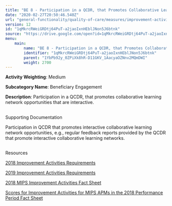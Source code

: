 ```yaml
---
title: "BE 8 - Participation in a QCDR, that Promotes Collaborative Learning Network Opportunities that are Interactive"
date: "2020-02-27T20:50:46.540Z"
url: "general-functionality/quality-of-care/measures/improvement-activities-measures/2018-improvement-activities/be-8-participation-in-a-qcdr-that-promotes-collaborative-learning-network-opportunities-that-are-interactive.html"
version: 12
id: "1qMkrcRWeiGRDtj64PuT-a2jaoIxnHEblJNon5J6btnk"
source: "https://drive.google.com/open?id=1qMkrcRWeiGRDtj64PuT-a2jaoIxnHEblJNon5J6btnk"
menu:
    main:
        name: "BE 8 - Participation in a QCDR, that Promotes Collaborative Learning Network Opportunities that are Interactive"
        identifier: "1qMkrcRWeiGRDtj64PuT-a2jaoIxnHEblJNon5J6btnk"
        parent: "1YbPb92y_0ZPiXk8hR-D11GKV_1AacyaOZNnv2MQmDWI"
        weight: 2700
---
```









**Activity Weighting**: Medium

**Subcategory Name**: Beneficiary Engagement

**Description**: Participation in a QCDR, that promotes collaborative learning network opportunities that are interactive.







## 

Supporting Documentation

Participation in QCDR that promotes interactive collaborative learning network opportunities, e.g., regular feedback reports provided by the QCDR that promote interactive collaborative learning networks.







## 

Resources

[2018 Improvement Activities Requirements](https://qpp.cms.gov/mips/improvement-activities?py=2018)

[2019 Improvement Activities Requirements](https://qpp.cms.gov/mips/improvement-activities?py=2019)

[2018 MIPS Improvement Activities Fact Sheet](https://qpp.cms.gov/resource/2018%20MIPS%20Improvement%20Activities%20Fact%20Sheet)

[Scores for Improvement Activities for MIPS APMs in the 2018 Performance Period Fact Sheet](https://qpp.cms.gov/resource/2018%20MIPS%20APMs%20improvement%20Activities%20scores%20fact%20sheet)

